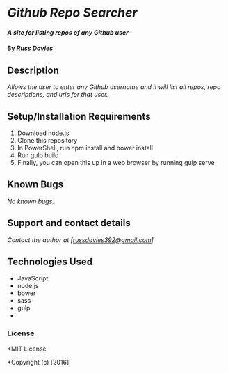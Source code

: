 # _Github Repo Searcher_

#### _A site for listing repos of any Github user_

#### By _**Russ Davies**_

## Description

_Allows the user to enter any Github username and it will list all repos, repo descriptions, and urls for that user._

## Setup/Installation Requirements
1. Download node.js
2. Clone this repository
3. In PowerShell, run npm install and bower install
4. Run gulp build
5. Finally, you can open this up in a web browser by running gulp serve

## Known Bugs
_No known bugs._

## Support and contact details

_Contact the author at [russdavies392@gmail.com]_

## Technologies Used
* JavaScript 
* node.js 
* bower  
* sass 
* gulp
* 
### License

*MIT License

*Copyright (c) [2016]
